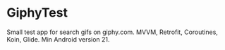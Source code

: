 # GiphyTest
Small test app for search gifs on giphy.com. 
MVVM, Retrofit, Coroutines, Koin, Glide.
Min Android version 21.
